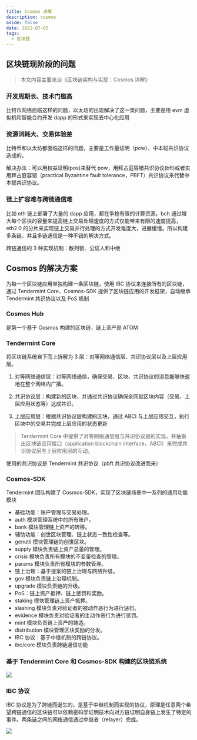 ```yaml
---
title: Cosmos 详解
description: cosmos
aside: false
date: 2022-07-05
tags:
  - 区块链
---
```


## 区块链现阶段的问题
> 本文内容主要来自《区块链架构与实现：Cosmos 详解》

### 开发周期长、技术门槛高

比特币网络面临这样的问题，以太坊的出现解决了这一类问题，主要是用 evm 虚拟机和智能合约开发 dapp 的形式来实现去中心化应用

### 资源消耗大、交易体验差

比特币和以太坊都面临这样的问题，主要是工作量证明（pow）、中本聪共识协议造成的。

解决办法：可以用权益证明(pos)来替代 pow，用拜占庭容错共识协议(bft)或者实用拜占庭容错（practical Byzantine fault tolerance，PBFT）共识协议来代替中本聪共识协议。

### 链上扩容难与跨链通信难

比如 eth 链上部署了大量的 dapp 应用，都在争抢有限的计算资源。bch 通过增大每个区块的容量来提高链上交易处理速度的方式仅能带来有限的速度提高，eth2.0 的分片来实现链上交易并行处理的方式开发难度大，进展缓慢。所以构建多条链，并且多链通信是一种不错的解决方式。

跨链通信的 3 种实现机制：散列锁、公证人和中继

## Cosmos 的解决方案

为每一个区块链应用单独构建一条区块链，使用 IBC 协议来连接所有的区块链，通过 Tendermint Core、Cosmos-SDK 提供了区块链应用的开发框架，自动继承 Tendermint 共识协议以及 PoS 机制

### Cosmos Hub

是第一个基于 Cosmos 构建的区块链，链上资产是 ATOM

### Tendermint Core

将区块链系统自下而上拆解为 3 层：对等网络通信层、共识协议层以及上层应用层。

1. 对等网络通信层：对等网络通信，确保交易、区块、共识协议的消息能够快速地在整个网络内广播。

2. 共识协议层：构建新的区块，并通过共识协议确保全网就区块内容（交易、上层应用状态等）达成共识。

3. 上层应用层：根据共识协议层构建的区块，通过 ABCI 与上层应用交互，执行区块中的交易并完成上层应用的状态更新

> Tendermint Core 中提供了对等网络通信层与共识协议层的实现，并抽象出区块链应用接口（application blockchain interface，ABCI）来完成共识协议层与上层应用层的互动。

使用的共识协议是 Tendermint 共识协议（pbft 共识协议改进而来）

### Cosmos-SDK

Tendermint 团队构建了 Cosmos-SDK，实现了区块链场景中一系列的通用功能模块

- 基础功能：账户管理与交易处理。
- auth 模块管理系统中的所有账户。
- bank 模块管理链上资产的转移。
- 辅助功能：创世区块管理、链上状态一致性检查等。
- genutil 模块管理链的创世区块。
- supply 模块负责链上资产总量的管理。
- crisis 模块负责所有模块的不变量检查的管理。
- params 模块负责所有模块的参数管理。
- 链上治理：基于提案的链上治理与网络升级。
- gov 模块负责链上治理机制。
- upgrade 模块负责链的升级。
- PoS：链上资产抵押、链上惩罚和奖励。
- staking 模块管理链上资产抵押。
- slashing 模块负责对验证者的被动作恶行为进行惩罚。
- evidence 模块负责对验证者的主动作恶行为进行惩罚。
- mint 模块负责链上资产的铸造。
- distribution 模块管理区块奖励的分发。
- IBC 协议：基于中继机制的跨链协议。
- ibc/core 模块负责跨链通信功能

### 基于 Tendermint Core 和 Cosmos-SDK 构建的区块链系统

![](../public/WeChatf903a2cdf12631278f330b086b4b2fd8.png)

### IBC 协议

IBC 协议是为了跨链而诞生的，是基于中继机制而实现的协议，原理是任意两个希望跨链通信的区块链可以依赖密码学证明技术向对方链证明自身链上发生了特定的事件。两条链之间的网络通信通过中继者（relayer）完成。

![](../public/WeChatd288ba57261eae3fef086b7f0abcff78.png)
